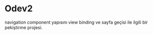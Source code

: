 # Odev2
navigation component yapısını view binding ve sayfa geçisi ile ilgili bir pekiştirme projesi.
